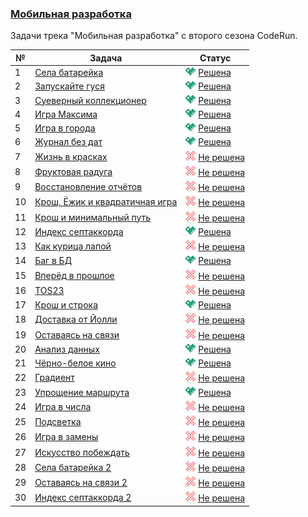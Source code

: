 ### [Мобильная разработка](https://coderun.yandex.ru/selections/2024-summer-mobile-dev)  
Задачи трека "Мобильная разработка" с второго сезона CodeRun.

| №  | Задача                                                                                                                | Статус                                                                                                           |
|----|-----------------------------------------------------------------------------------------------------------------------|------------------------------------------------------------------------------------------------------------------|
| 1  | [Села батарейка](https://coderun.yandex.ru/selections/2024-summer-mobile-dev/problems/dead-battery)                   | <img src="../assets/ic_success.svg" width="16"/> [Решена](../2024-summer-mobile-dev/dead-battery.kt)             |
| 2  | [Запускайте гуся](https://coderun.yandex.ru/selections/2024-summer-mobile-dev/problems/release-the-goose)             | <img src="../assets/ic_success.svg" width="16"/> [Решена](../2024-summer-mobile-dev/release-the-goose.kt)        |
| 3  | [Суеверный коллекционер](https://coderun.yandex.ru/selections/2024-summer-mobile-dev/problems/next-lucky-ticket)      | <img src="../assets/ic_success.svg" width="16"/> [Решена](../2024-summer-mobile-dev/next-lucky-ticket.kt)        |
| 4  | [Игра Максима](https://coderun.yandex.ru/selections/2024-summer-mobile-dev/problems/names-and-surnames)               | <img src="../assets/ic_success.svg" width="16"/> [Решена](../2024-summer-mobile-dev/names-and-surnames.kt)       |
| 5  | [Игра в города](https://coderun.yandex.ru/selections/2024-summer-mobile-dev/problems/city-games)                      | <img src="../assets/ic_success.svg" width="16"/> [Решена](../2024-summer-mobile-dev/city-games.kt)               |
| 6  | [Журнал без дат](https://coderun.yandex.ru/selections/2024-summer-mobile-dev/problems/log-without-dates)              | <img src="../assets/ic_success.svg" width="16"/> [Решена](../2024-summer-mobile-dev/log-without-dates.kt)        |
| 7  | [Жизнь в красках](https://coderun.yandex.ru/selections/2024-summer-mobile-dev/problems/life-in-colours)               | <img src="../assets/ic_failure.svg" width="16"/> [Не решена](../2024-summer-mobile-dev/life-in-colours.kt)       |
| 8  | [Фруктовая радуга](https://coderun.yandex.ru/selections/2024-summer-mobile-dev/problems/fruit-rainbow)                | <img src="../assets/ic_failure.svg" width="16"/> [Не решена](../2024-summer-mobile-dev/fruit-rainbow.kt)         |
| 9  | [Восстановление отчётов](https://coderun.yandex.ru/selections/2024-summer-mobile-dev/problems/report-restoration)     | <img src="../assets/ic_failure.svg" width="16"/> [Не решена](../2024-summer-mobile-dev/report-restoration.kt)    |
| 10 | [Крош, Ёжик и квадратичная игра](https://coderun.yandex.ru/selections/2024-summer-mobile-dev/problems/krosh-and-game) | <img src="../assets/ic_failure.svg" width="16"/> [Не решена](../2024-summer-mobile-dev/krosh-and-game.kt)        |
| 11 | [Крош и минимальный путь](https://coderun.yandex.ru/selections/2024-summer-mobile-dev/problems/krosh-and-path)        | <img src="../assets/ic_failure.svg" width="16"/> [Не решена](../2024-summer-mobile-dev/krosh-and-path.kt)        |
| 12 | [Индекс септаккорда](https://coderun.yandex.ru/selections/2024-summer-mobile-dev/problems/seventh-chord)              | <img src="../assets/ic_success.svg" width="16"/> [Решена](../2024-summer-mobile-dev/seventh-chord.kt)            |
| 13 | [Как курица лапой](https://coderun.yandex.ru/selections/2024-summer-mobile-dev/problems/fix-words)                    | <img src="../assets/ic_failure.svg" width="16"/> [Не решена](../2024-summer-mobile-dev/fix-words.kt)             |
| 14 | [Баг в БД](https://coderun.yandex.ru/selections/2024-summer-mobile-dev/problems/bug-in-library)                       | <img src="../assets/ic_success.svg" width="16"/> [Решена](../2024-summer-mobile-dev/bug-in-library.kt)           |
| 15 | [Вперёд в прошлое](https://coderun.yandex.ru/selections/2024-summer-mobile-dev/problems/forward-to-the-past)          | <img src="../assets/ic_failure.svg" width="16"/> [Не решена](../2024-summer-mobile-dev/forward-to-the-past.kt)   |
| 16 | [TOS23](https://coderun.yandex.ru/selections/2024-summer-mobile-dev/problems/tos-23)                                  | <img src="../assets/ic_failure.svg" width="16"/> [Не решена](../2024-summer-mobile-dev/tos-23.kt)                |
| 17 | [Крош и строка](https://coderun.yandex.ru/selections/2024-summer-mobile-dev/problems/krosh-and-string)                | <img src="../assets/ic_success.svg" width="16"/> [Решена](../2024-summer-mobile-dev/krosh-and-string.kt)         |
| 18 | [Доставка от Йолли](https://coderun.yandex.ru/selections/2024-summer-mobile-dev/problems/jolly-delivery)              | <img src="../assets/ic_failure.svg" width="16"/> [Не решена](../2024-summer-mobile-dev/jolly-delivery.kt)        |
| 19 | [Оставаясь на связи](https://coderun.yandex.ru/selections/2024-summer-mobile-dev/problems/keeping-in-touch)           | <img src="../assets/ic_failure.svg" width="16"/> [Не решена](../2024-summer-mobile-dev/keeping-in-touch.kt)      |
| 20 | [Анализ данных](https://coderun.yandex.ru/selections/2024-summer-mobile-dev/problems/data-analysis)                   | <img src="../assets/ic_success.svg" width="16"/> [Решена](../2024-summer-mobile-dev/data-analysis.kt)            |
| 21 | [Чёрно-белое кино](https://coderun.yandex.ru/selections/2024-summer-mobile-dev/problems/black-and-white)              | <img src="../assets/ic_success.svg" width="16"/> [Решена](../2024-summer-mobile-dev/black-and-white.kt)          |
| 22 | [Градиент](https://coderun.yandex.ru/selections/2024-summer-mobile-dev/problems/gradient)                             | <img src="../assets/ic_failure.svg" width="16"/> [Не решена](../2024-summer-mobile-dev/gradient.kt)              |
| 23 | [Упрощение маршрута](https://coderun.yandex.ru/selections/2024-summer-mobile-dev/problems/route-reduction)            | <img src="../assets/ic_success.svg" width="16"/> [Решена](../2024-summer-mobile-dev/route-reduction.kt)          |
| 24 | [Игра в числа](https://coderun.yandex.ru/selections/2024-summer-mobile-dev/problems/numbers-game)                     | <img src="../assets/ic_failure.svg" width="16"/> [Не решена](../2024-summer-mobile-dev/numbers-game.kt)          |
| 25 | [Подсветка](https://coderun.yandex.ru/selections/2024-summer-mobile-dev/problems/backlight)                           | <img src="../assets/ic_failure.svg" width="16"/> [Не решена](../2024-summer-mobile-dev/backlight.kt)             |
| 26 | [Игра в замены](https://coderun.yandex.ru/selections/2024-summer-mobile-dev/problems/substitutions-playing)           | <img src="../assets/ic_failure.svg" width="16"/> [Не решена](../2024-summer-mobile-dev/substitutions-playing.kt) |
| 27 | [Искусство побеждать](https://coderun.yandex.ru/selections/2024-summer-mobile-dev/problems/art-power)                 | <img src="../assets/ic_failure.svg" width="16"/> [Не решена](../2024-summer-mobile-dev/art-power.kt)             |
| 28 | [Села батарейка 2](https://coderun.yandex.ru/selections/2024-summer-mobile-dev/problems/dead-battery-2)               | <img src="../assets/ic_failure.svg" width="16"/> [Не решена](../2024-summer-mobile-dev/dead-battery-2.kt)        |
| 29 | [Оставаясь на связи 2](https://coderun.yandex.ru/selections/2024-summer-mobile-dev/problems/keeping-in-touch-2)       | <img src="../assets/ic_failure.svg" width="16"/> [Не решена](../2024-summer-mobile-dev/keeping-in-touch-2.kt)    |
| 30 | [Индекс септаккорда 2](https://coderun.yandex.ru/selections/2024-summer-mobile-dev/problems/seventh-chord-2)          | <img src="../assets/ic_failure.svg" width="16"/> [Не решена](../2024-summer-mobile-dev/seventh-chord-2.kt)       |